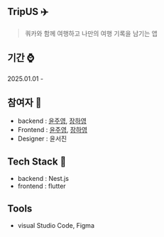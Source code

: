 ## TripUS ✈️  
> 쿼카와 함께 여행하고 나만의 여행 기록을 남기는 앱

## 기간 ⌚ 
2025.01.01 - 

## 참여자 🤭
- backend : [윤주영](https://github.com/juyoung07), [장하영](https://github.com/hayeong120)
- Frontend : [윤주영](https://github.com/juyoung07), [장하영](https://github.com/hayeong120)
- Designer : 윤서진

## Tech Stack 🔨
- backend : Nest.js
- frontend : flutter

## Tools 
- visual Studio Code, Figma

<!--
**Here are some ideas to get you started:**

🙋‍♀️ A short introduction - what is your organization all about?
🌈 Contribution guidelines - how can the community get involved?
👩‍💻 Useful resources - where can the community find your docs? Is there anything else the community should know?
🍿 Fun facts - what does your team eat for breakfast?
🧙 Remember, you can do mighty things with the power of [Markdown](https://docs.github.com/github/writing-on-github/getting-started-with-writing-and-formatting-on-github/basic-writing-and-formatting-syntax)
-->
